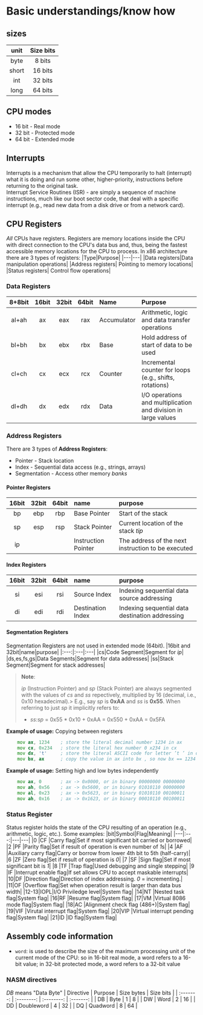 # Basic understandings/know how

## sizes

| unit  | Size bits |
| :---: | :-------: |
| byte  |  8 bits   |
| short |  16 bits  |
|  int  |  32 bits  |
| long  |  64 bits  |


## CPU modes
- 16 bit - Real mode
- 32 bit - Protected mode
- 64 bit - Extended mode

## Interrupts
Interrupts is a mechanism that allow the CPU temporarily to halt (interrupt) what it is doing and run some other, higher-priority, instructions before returning to the original task.\
Interrupt Service Routines (ISR) - are simply a sequence of machine instructions, much like our boot sector code, that deal with a specific interrupt (e.g., read new data from a disk drive or from a network card).

## CPU Registers
*All* CPUs have registers. Registers are memory locations inside the CPU with direct connection to the CPU's data bus and, thus, being the fastest accessible memory locations for the CPU to process. In x86 architecture there are 3 types of registers:
|Type|Purpose|
|---|---|
|Data registers|Data manipulation operations|
|Address registers| Pointing to memory locations|
|Status registers| Control flow operations|

### Data Registers
|8+8bit|16bit|32bit|64bit|Name|Purpose|
|:---:|:---:|:---:|:---:|:---|:---|
|al+ah|ax|eax|rax|Accumulator|Arithmetic, logic and data transfer operations|
|bl+bh|bx|ebx|rbx|Base|Hold address of start of data to be used|
|cl+ch|cx|ecx|rcx|Counter|Incremental counter for loops (e.g., shifts, rotations)|
|dl+dh|dx|edx|rdx|Data|I/O operations and multiplication and division in large values|

### Address Registers
There are 3 types of **Address Registers**:
- Pointer - Stack location
- Index - Sequential data access (e.g., strings, arrays)
- Segmentation - Access other memory *banks*

#### Pointer Registers
|16bit|32bit|64bit|name|purpose|
|:---:|:---:|:---:|:---|:---|
|bp|ebp|rbp|Base Pointer|Start of the stack|
|sp|esp|rsp|Stack Pointer|Current location of the stack *tip*|
|ip|||Instruction Pointer|The address of the next instruction to be executed|

#### Index Registers
|16bit|32bit|64bit|name|purpose|
|:---:|:---:|:---:|:---|:---|
|si|esi|rsi|Source Index|Indexing sequential data source addressing|
|di|edi|rdi|Destination Index|Indexing sequential data destination addressing|

#### Segmentation Registers
Segmentation Registers are not used in extended mode (64bit).
|16bit and 32bit|name|purpose|
|:---:|:---|:---|
|cs|Code Segment|Segment for *ip*|
|ds,es,fs,gs|Data Segments|Segment for data addresses|
|ss|Stack Segment|Segment for stack addresses|
> **Note**:
>
> *ip* (Instruction Pointer) and *sp* (Stack Pointer) are always segmented with the values of *cs* and *ss* repectively, multiplied by 16 (decimal, i.e., 0x10 hexadecimal).> E.g., say *sp* is **0xAA** and *ss* is **0x55**. When referring to just *sp* it implicitly refers to:
> - *ss:sp* = 0x55 * 0x10 + 0xAA = 0x550 + 0xAA = 0x5FA

**Example of usage:** Copying between registers
```asm
	mov ax, 1234	; store the literal decimal number 1234 in ax
	mov cx, 0x234	; store the literal hex number 0 x234 in cx
	mov dx, 't'		; store the literal ASCII code for letter ’t ’ in dx
	mov bx, ax		; copy the value in ax into bx , so now bx == 1234
```
**Example of usage:** Setting high and low bytes independently
```asm
	mov ax, 0		; ax -> 0x0000, or in binary 00000000 00000000
	mov ah, 0x56	; ax -> 0x5600, or in binary 01010110 00000000
	mov al, 0x23	; ax -> 0x5623, or in binary 01010110 00100011
	mov ah, 0x16	; ax -> 0x1623, or in binary 00010110 00100011
```

### Status Register
Status register holds the state of the CPU resulting of an operation (e.g., arithmetic, logic, etc.). Some examples:
|bit|Symbol|Flag|Meaning|
|---|:---:|---|---|
|0 |CF  |Carry flag|Set if most significant bit carried or borrowed|
|2 |PF  |Parity flag|Set if result of operation is even number of *1*s|
|4 |AF  |Auxiliary carry flag|Carry or borrow from lower 4th bit to 5th (half-carry)|
|6 |ZF  |Zero flag|Set if result of operation is *0*|
|7 |SF  |Sign flag|Set if most significant bit is *1*|
|8 |TF  |Trap flag|Used debugging and single stepping|
|9 |IF  |Interrupt enable flag|If set allows CPU to accept maskable interrupts|
|10|DF  |Direction flag|Direction of index addressing. *0* = incrementing.|
|11|OF  |Overflow flag|Set when operation result is larger than data bus width|
|12-13|IOPL|I/O Priviledge level|System flag|
|14|NT  |Nested task flag|System flag|
|16|RF  |Resume flag|System flag|
|17|VM  |Virtual 8086 mode flag|System flag|
|18|AC  |Alignment check flag (486+)|System flag|
|19|VIF |Virutal interrupt flag|System flag|
|20|VIP |Virtual interrupt pending flag|System flag|
|21|ID  |ID flag|System flag|

## Assembly code information
- `word`: is used to describe the size of the maximum processing unit of the current mode of the CPU: so in 16-bit real mode, a word refers to a 16-bit value; in 32-bit protected mode, a word refers to a 32-bit value

### NASM directives
*DB* means "Data Byte"
| Directive |  Purpose   | Size bytes | Size bits |
| :-------: | :--------: | :--------: | :-------: |
|    DB     |    Byte    |     1      |     8     |
|    DW     |    Word    |     2      |    16     |
|    DD     | Doubleword |     4      |    32     |
|    DQ     |  Quadword  |     8      |    64     |
